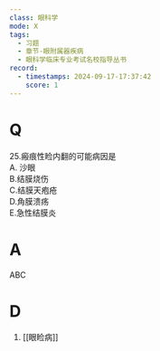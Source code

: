```yaml
---
class: 眼科学
mode: X
tags:
  - 习题
  - 章节-眼附属器疾病
  - 眼科学临床专业考试名校指导丛书
record:
  - timestamps: 2024-09-17-17:37:42
    score: 1
---
```


# Q
25.瘢痕性睑内翻的可能病因是  
A. 沙眼  
B.结膜烧伤  
C.结膜天疱疮  
D.角膜溃疡  
E.急性结膜炎
# A
ABC
# D
1. [[眼睑病]]
